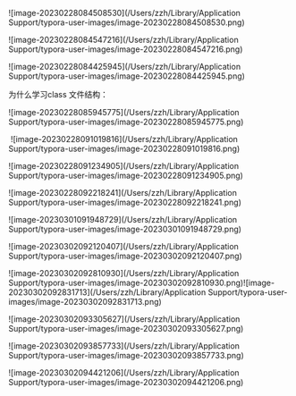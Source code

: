 ![image-20230228084508530](/Users/zzh/Library/Application Support/typora-user-images/image-20230228084508530.png)

![image-20230228084547216](/Users/zzh/Library/Application Support/typora-user-images/image-20230228084547216.png)

![image-20230228084425945](/Users/zzh/Library/Application Support/typora-user-images/image-20230228084425945.png)



为什么学习class 文件结构：

![image-20230228085945775](/Users/zzh/Library/Application Support/typora-user-images/image-20230228085945775.png)

​         ![image-20230228091019816](/Users/zzh/Library/Application Support/typora-user-images/image-20230228091019816.png)

![image-20230228091234905](/Users/zzh/Library/Application Support/typora-user-images/image-20230228091234905.png)

![image-20230228092218241](/Users/zzh/Library/Application Support/typora-user-images/image-20230228092218241.png)

![image-20230301091948729](/Users/zzh/Library/Application Support/typora-user-images/image-20230301091948729.png)

![image-20230302092120407](/Users/zzh/Library/Application Support/typora-user-images/image-20230302092120407.png)

![image-20230302092810930](/Users/zzh/Library/Application Support/typora-user-images/image-20230302092810930.png)![image-20230302092831713](/Users/zzh/Library/Application Support/typora-user-images/image-20230302092831713.png)

![image-20230302093305627](/Users/zzh/Library/Application Support/typora-user-images/image-20230302093305627.png)

![image-20230302093857733](/Users/zzh/Library/Application Support/typora-user-images/image-20230302093857733.png)

![image-20230302094421206](/Users/zzh/Library/Application Support/typora-user-images/image-20230302094421206.png)